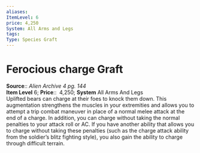 ```yaml
---
aliases: 
ItemLevel: 6
price: 4,250
System: All Arms and Legs 
tags: 
Type: Species Graft
---
```


# Ferocious charge Graft

**Source**:: _Alien Archive 4 pg. 144_  
**Item Level** 6;
**Price**::  4,250; **System** All Arms And Legs  
Uplifted bears can charge at their foes to knock them down. This augmentation strengthens the muscles in your extremities and allows you to attempt a trip combat maneuver in place of a normal melee attack at the end of a charge. In addition, you can charge without taking the normal penalties to your attack roll or AC. If you have another ability that allows you to charge without taking these penalties (such as the charge attack ability from the soldier’s blitz fighting style), you also gain the ability to charge through difficult terrain.
